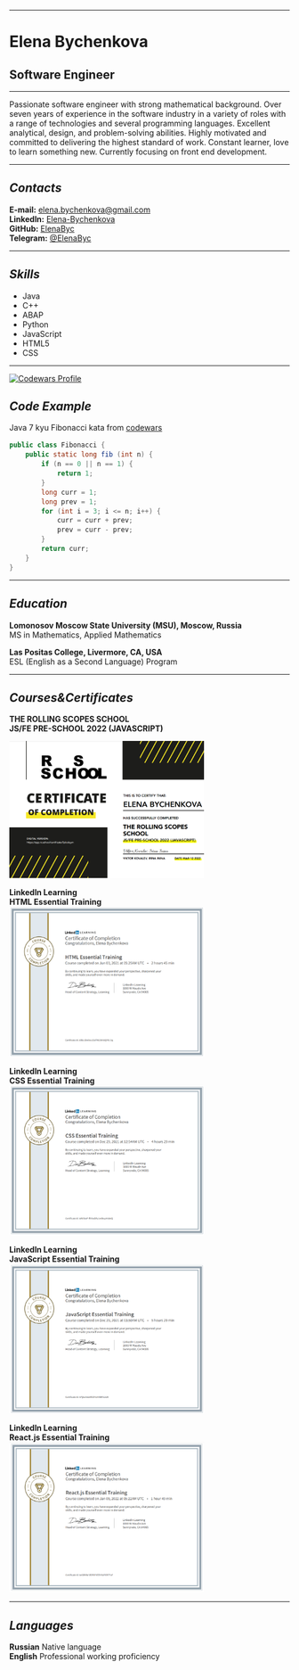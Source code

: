********* 
# Elena Bychenkova
## Software Engineer

********* 

Passionate software engineer with strong mathematical background.
Over seven years of experience in the software industry in a variety of roles
with a range of technologies and several programming languages.
Excellent analytical, design, and problem-solving abilities.
Highly motivated and committed to delivering the highest standard of work.
Constant learner, love to learn something new.
Currently focusing on front end development.

********* 

## _Contacts_  
**E-mail:** elena.bychenkova@gmail.com  
**LinkedIn:** [Elena-Bychenkova](https://www.linkedin.com/in/elena-bychenkova/)  
**GitHub:** [ElenaByc](https://github.com/ElenaByc)  
**Telegram:** [@ElenaByc](https://t.me/elenabyc)  

********* 

## _Skills_
* Java
* C++
* ABAP
* Python
* JavaScript
* HTML5
* CSS  
  
  
********* 
[![Codewars Profile](https://www.codewars.com/users/ElenaByc/badges/large)](https://www.codewars.com/users/ElenaByc)  

## _Code Example_
Java
7 kyu Fibonacci kata from [codewars](https://www.codewars.com/kata/57a1d5ef7cb1f3db590002af)  

```java
public class Fibonacci {
    public static long fib (int n) {
        if (n == 0 || n == 1) {
            return 1;
        }
        long curr = 1;
        long prev = 1;
        for (int i = 3; i <= n; i++) {
            curr = curr + prev;
            prev = curr - prev;
        }
        return curr;
    }
}
``` 

********* 

## _Education_
**Lomonosov Moscow State University (MSU), Moscow, Russia**  
MS in Mathematics, Applied Mathematics  
  
**Las Positas College, Livermore, CA, USA**  
ESL (English as a Second Language) Program

********* 

## _Courses&Certificates_
**THE ROLLING SCOPES SCHOOL  
JS/FE PRE-SCHOOL 2022 (JAVASCRIPT)**  
  
[<img src="./assets/rss_stage0.png" alt="RSS Stage0 Sertificate" width="350"/>](https://rs.school/js-stage0/)
  
  
**LinkedIn Learning  
HTML Essential Training**  
[<img src="./assets/html.png" alt="HTML Sertificate" width="350"/>](https://www.linkedin.com/learning/html-essential-training-4)


**LinkedIn Learning  
CSS Essential Training**  
[<img src="./assets/css.png" alt="CSS Sertificate" width="350"/>](https://www.linkedin.com/learning/css-essential-training-3/)
  
  
**LinkedIn Learning  
JavaScript Essential Training**  
[<img src="./assets/js.png" alt="JavaScript Sertificate" width="350"/>](https://www.linkedin.com/learning/javascript-essential-training/)
  
  
**LinkedIn Learning  
React.js Essential Training**  
[<img src="./assets/react.png" alt="React.js Sertificate" width="350"/>](https://www.linkedin.com/learning/react-js-essential-training/)


********* 

## _Languages_
**Russian** Native language  
**English** Professional working proficiency


